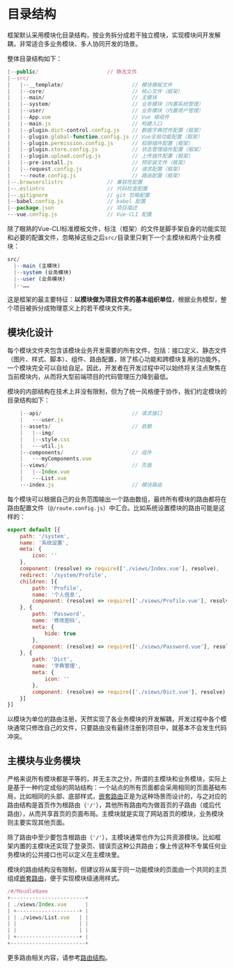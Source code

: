 # 目录结构

框架默认采用模块化目录结构，按业务拆分成若干独立模块，实现模块间开发解耦，非常适合多业务模块、多人协同开发的场景。

整体目录结构如下：

``` js
|--public/                      // 静态文件
|--src/
|   |--__template/                      // 模块模板文件
|   |--core/                            // 核心文件（框架）
|   |--main/                            // 主模块
|   |--system/                          // 业务模块（内置系统管理）
|   |--user/                            // 业务模块（内置用户管理）
|   |--App.vue                          // Vue 根组件
|   |--main.js                          // 构建入口
|   |--plugin.dict-control.config.js    // 数据字典控件配置（框架）
|   |--plugin.global-function.config.js // Vue全局功能配置（框架）
|   |--plugin.permission.config.js      // 权限插件配置（框架）
|   |--plugin.store.config.js           // 状态管理插件配置（框架）
|   |--plugin.upload.config.js          // 上传插件配置（框架）
|   |--pre-install.js                   // 预安装文件（框架）
|   |--request.config.js                // 请求配置（框架）
|   ·--route.config.js                  // 路由配置（框架）
|--.browserslistrc              // 兼容性配置
|--.eslintrc                    // 代码检查配置
|--.gitignore                   // git 忽略配置
|--babel.config.js              // babel 配置
|--package.json                 // 项目描述
·--vue.config.js                // Vue-CLI 配置
```

除了眼熟的Vue-CLI标准模板文件，标注（框架）的文件是脚手架自身的功能实现和必要的配置文件，忽略掉这些之后`src/`目录里只剩下一个主模块和两个业务模块：

```js
src/
  |--main (主模块)
  |--system (业务模块)
  |--user (业务模块)
  |--……

```

这是框架的最主要特征：**以模块做为项目文件的基本组织单位**，根据业务模型，整个项目被拆分成物理意义上的若干模块文件夹。

## 模块化设计

每个模块文件夹包含该模块业务开发需要的所有文件，包括：接口定义、静态文件（图片、样式、脚本）、组件、路由配置，除了核心功能和跨模块复用的功能外，一个模块完全可以自给自足。因此，开发者在开发过程中可以始终将关注点聚焦在当前模块内，从而将大型前端项目的代码管理压力降到最低。

模块的内部结构在技术上并没有限制，但为了统一风格便于协作，我们约定模块的目录结构如下：

``` js
    |--api/                             // 请求接口
    |   ·--user.js 
    |--assets/                          // 依赖
    |   |--img/
    |   |--style.css
    |   ·--util.js
    |--components/                      // 组件
    |   ·--myComponents.vue
    |--views/                           // 页面
    |   |--Index.vue
    |   ·--List.vue
    ·--index.js                         // 模块路由
```

每个模块可以根据自己的业务范围输出一个路由数组，最终所有模块的路由都将在路由配置文件（`@/route.config.js`）中汇合。比如系统设置模块的路由可能是这样的：

``` js
export default [{
    path: '/system',
    name: '系统设置',
    meta: {
        icon: ''
    },
    component: (resolve) => require(['./views/Index.vue'], resolve),
    redirect: '/system/Profile',
    children: [{
        path: 'Profile',
        name: '个人信息',
        component: (resolve) => require(['./views/Profile.vue'], resolve)
    }, {
        path: 'Password',
        name: '修改密码',
        meta: {
            hide: true
        },
        component: (resolve) => require(['./views/Password.vue'], resolve)
    }, {
        path: 'Dict',
        name: '字典管理',
        meta: {
            icon: ''
        },
        component: (resolve) => require(['./views/Dict.vue'], resolve)
    }]
}]
```

以模块为单位的路由注册，天然实现了各业务模块的开发解耦，开发过程中各个模块通常只修改自己的文件，只要路由没有最终注册到项目中，就基本不会发生代码冲突。

## 主模块与业务模块

严格来说所有模块都是平等的，并无主次之分，所谓的主模块和业务模块，实际上是基于一种约定成俗的网站结构：一个站点的所有页面都会采用相同的页面基础布局，比如相同的头部、底部样式，[嵌套路由](https://router.vuejs.org/zh/guide/essentials/nested-routes.html)正是为这种场景而设计的，与之对应的路由结构是首页作为根路由（`'/'`），其他所有路由均为做首页的子路由（或后代路由），从而共享首页的页面布局。主模块就是实现了网站首页的模块，业务模块则主要实现其他页面。

除了路由中至少要包含根路由（`'/'`），主模块通常也作为公共资源模块。比如框架内置的主模块还实现了登录页、错误页这种公共路由；像上传这种不专属任何业务模块的公共接口也可以定义在主模块里。

模块的路由结构没有限制，但建议将从属于同一功能模块的页面由一个共同的主页组成[嵌套路由](https://router.vuejs.org/zh/guide/essentials/nested-routes.html)，便于实现模块级通用样式。

```js
/#/MoudleName
+------------------------+ 
| ./views/Index.vue      |
| +--------------------+ |
| | ./views/List.vue   | |
| |                    | |
| |                    | |
| +--------------------+ |
+------------------------+
```

更多路由相关内容，请参考[路由结构](/guide/intro-routes)。
